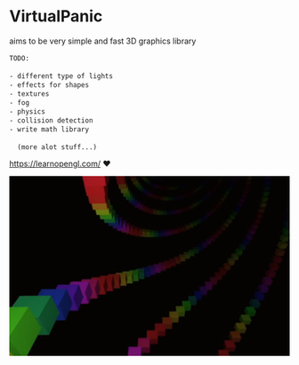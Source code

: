 # VirtualPanic

aims to be very simple and fast 3D graphics library

```
TODO:

- different type of lights
- effects for shapes
- textures
- fog
- physics
- collision detection
- write math library

  (more alot stuff...)
```

https://learnopengl.com/  :heart:


![](https://github.com/331uw13/VirtualPanic/blob/master/Images/rainbow.png)

